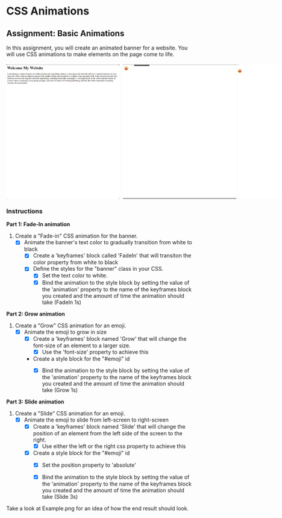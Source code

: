 # CSS Animations

## Assignment: Basic Animations

In this assignment, you will create an animated banner for a website. You will use CSS animations to make elements on the page come to life.

<div style="display: flex; flex-direction: column; justify-content: center;  align-items: center;
">
  <div style="display: flex; ">
    <img src="./Example/Part1.gif" width="300" style="margin-right: 1%; margin-top: 1%"/> 
    <img src="./Example/Part2.gif" width="300" style="margin-left: 1%; margin-top: 1%" />
    <img src="./Example/Part3.gif" width="300" style="margin-left: 1%; margin-top: 1%" />
  </div>
</div>

### Instructions


**Part 1: Fade-In animation**
1. Create a "Fade-in" CSS animation for the banner.
   - [x] Animate the banner's text color to gradually transition from white to black
     - [x] Create a 'keyframes' block called 'FadeIn' that will transiton the color property from white to black
     - [x] Define the styles for the "banner" class in your CSS. 
       - [x] Set the text color to white.
       - [x] Bind the animation to the style block by setting the value of the 'animation' property to the name of the keyframes block you created and the amount of time the animation should take  (FadeIn 1s)

**Part 2: Grow animation**
1. Create a "Grow" CSS animation for an emoji.
    - [x] Animate the emoji to grow in size 
       - [x] Create a 'keyframes' block named 'Grow' that will change the font-size of an element to a larger size.
         - [x] Use the 'font-size' property to achieve this 
      - Create a style block for the "#emoji" id
        - [x] Bind the animation to the style block by setting the value of the 'animation' property to the name of the keyframes block you created and the amount of time the animation should take (Grow 1s)


**Part 3: Slide animation**
1. Create a "Slide" CSS animation for an emoji.
    - [x] Animate the emoji to slide from left-screen to right-screen
       - [x] Create a 'keyframes' block named 'Slide' that will change the position of an element from the left side of the screen to the right.
         - [x] Use either the left or the right css property to achieve this 
      - [x] Create a style block for the "#emoji" id
        - [x] Set the position property to 'absolute'
        - [x] Bind the animation to the style block by setting the value of the 'animation' property to the name of the keyframes block you created and the amount of time the animation should take (Slide 3s)



Take a look at Example.png for an idea of how the end result should look.